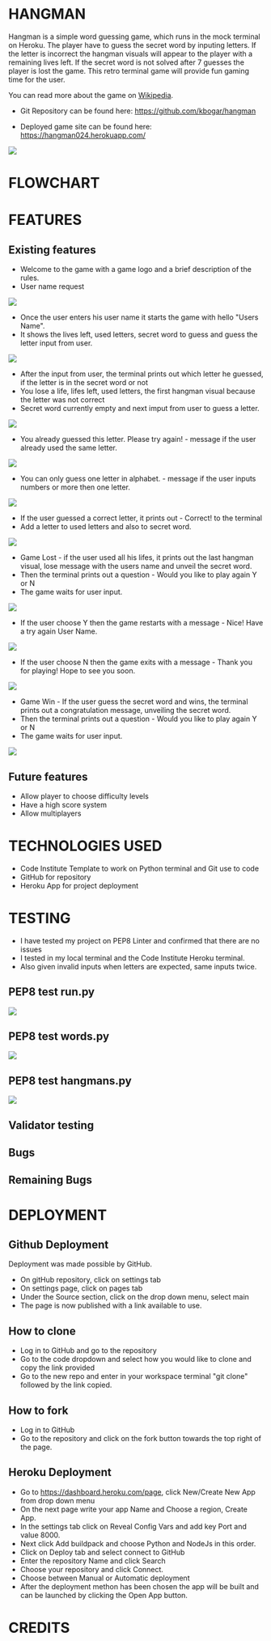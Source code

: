# HANGMAN
Hangman is a simple word guessing game, which runs in the mock terminal on Heroku. The player have to guess the secret word by inputing letters. If the letter is incorrect the hangman visuals will appear to the player with a remaining lives left. If the secret word is not solved after 7 guesses the player is lost the game. This retro terminal game will provide fun gaming time for the user. 

You can read more about the game on [Wikipedia](https://en.wikipedia.org/wiki/Hangman_(game)).

* Git Repository can be found here: https://github.com/kbogar/hangman

* Deployed game site can be found here: https://hangman024.herokuapp.com/

![](/assets/images/screenshot.png)

# FLOWCHART


# FEATURES
## Existing features
* Welcome to the game with a game logo and a brief description of the rules.
* User name request

![](/assets/images/hangman1.png)

* Once the user enters his user name it starts the game with hello "Users Name".
* It shows the lives left, used letters, secret word to guess and guess the letter input from user.

![](/assets/images/hangman2.png)

* After the input from user, the terminal prints out which letter he guessed, if the letter is in the secret word or not
* You lose a life, lifes left, used letters, the first hangman visual because the letter was not correct
* Secret word currently empty and next imput from user to guess a letter.

![](/assets/images/hangman3.png)

* You already guessed this letter. Please try again! - message if the user already used the same letter.

![](/assets/images/hangman4.png)

* You can only guess one letter in alphabet. - message if the user inputs numbers or more then one letter.

![](/assets/images/hangman5.png)

* If the user guessed a correct letter, it prints out - Correct! to the terminal
* Add a letter to used letters and also to secret word. 

![](/assets/images/hangman6.png)

* Game Lost - if the user used all his lifes, it prints out the last hangman visual, lose message with the users name and unveil the secret word.
* Then the terminal prints out a question - Would you like to play again Y or N 
* The game waits for user input.

![](/assets/images/hangman7.png)

* If the user choose Y then the game restarts with a message - Nice! Have a try again User Name.

![](/assets/images/hangman8.png)

* If the user choose N then the game exits with a message - Thank you for playing! Hope to see you soon.

![](/assets/images/hangman9.png)

* Game Win - If the user guess the secret word and wins, the terminal prints out a congratulation message, unveiling the secret word.
* Then the terminal prints out a question - Would you like to play again Y or N
* The game waits for user input.

![](/assets/images/hangman10.png)

## Future features
* Allow player to choose difficulty levels
* Have a high score system
* Allow multiplayers

# TECHNOLOGIES USED
* Code Institute Template to work on Python terminal and Git use to code
* GitHub for repository
* Heroku App for project deployment

# TESTING
* I have tested my project on PEP8 Linter and confirmed that there are no issues
* I tested in my local terminal and the Code Institute Heroku terminal.
* Also given invalid inputs when letters are expected, same inputs twice.
## PEP8 test run.py
![](/assets/images/runpy.png)

## PEP8 test words.py
![](/assets/images/runpy.png)

## PEP8 test hangmans.py
![](/assets/images/hangmanspy.png)
## Validator testing

## Bugs

## Remaining Bugs

# DEPLOYMENT

## Github Deployment
Deployment was made possible by GitHub.
* On gitHub repository, click on settings tab
* On settings page, click on pages tab
* Under the Source section, click on the drop down menu, select main
* The page is now published with a link available to use.
## How to clone
* Log in to GitHub and go to the repository
* Go to the code dropdown and select how you would like to clone and copy the link provided
* Go to the new repo and enter in your workspace terminal "git clone" followed by the link copied.

## How to fork
* Log in to GitHub
* Go to the repository and click on the fork button towards the top right of the page.

## Heroku Deployment
* Go to https://dashboard.heroku.com/page, click New/Create New App from drop down menu
* On the next page write your app Name and Choose a region, Create App.
* In the settings tab click on Reveal Config Vars and add key Port and value 8000.
* Next click Add buildpack and choose Python and NodeJs in this order.
* Click on Deploy tab and select connect to GitHub
* Enter the repository Name and click Search
* Choose your repository and click Connect.
* Choose between Manual or Automatic deployment
* After the deployment methon has been chosen the app will be built and can be launched by clicking the Open App button.

# CREDITS


